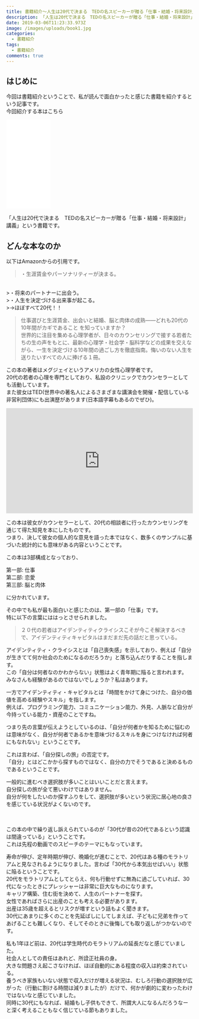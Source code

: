 ```yaml
---
title: 書籍紹介～人生は20代で決まる　TEDの名スピーカーが贈る「仕事・結婚・将来設計」講義～
description: 「人生は20代で決まる　TEDの名スピーカーが贈る「仕事・結婚・将来設計」講義」という書籍について紹介します
date: 2019-03-06T11:23:33.973Z
image: /images/uploads/book1.jpg
categories:
  - 書籍紹介
tags:
  - 書籍紹介
comments: true
---
```

## はじめに

今回は書籍紹介ということで、私が読んで面白かったと感じた書籍を紹介するという記事です。<br>
今回紹介する本はこちら
<iframe style="width:120px;height:240px;" marginwidth="0" marginheight="0" scrolling="no" frameborder="0" src="//rcm-fe.amazon-adsystem.com/e/cm?lt1=_blank&bc1=000000&IS2=1&bg1=FFFFFF&fc1=000000&lc1=0000FF&t=ringoku06-22&language=ja_JP&o=9&p=8&l=as4&m=amazon&f=ifr&ref=as_ss_li_til&asins=B00N4FBEK8&linkId=3da4f2ab0d81d5e08bb77af69463991c"></iframe>

「人生は20代で決まる　TEDの名スピーカーが贈る「仕事・結婚・将来設計」講義」という書籍です。<br>

## どんな本なのか

以下はAmazonからの引用です。
>・生涯賃金やパーソナリティーが決まる。<br>
>・将来のパートナーに出会う。<br>
>・人生を決定づける出来事が起こる。<br>
>→ほぼすべて20代！！<br>

>仕事選びと生涯賃金、出会いと結婚、脳と肉体の成熟――どれも20代の10年間がカギであること
>を知っていますか？　<br>
>世界的に注目を集める心理学者が、日々のカウンセリングで接する若者たちの生の声をもとに、最新の心理学・社会学・脳科学などの成果を交えながら、一生を決定づける10年間の過ごし方を徹底指南。悔いのない人生を送りたいすべての人に捧げる１冊。

この本の著者はメグジェイというアメリカの女性心理学者です。<br>
20代の若者の心理を専門としており、私設のクリニックでカウンセラーとしても活動しています。<br>
また彼女はTED(世界中の著名人によるさまざまな講演会を開催・配信している非営利団体)にも出演歴があります(日本語字幕もあるのでぜひ)。<br>
<div style="position: relative;padding-bottom: 56.25%;height: 0;overflow: hidden;">
<iframe width="560" height="315" src="https://www.youtube.com/embed/vhhgI4tSMwc" frameborder="0" allow="accelerometer; autoplay; encrypted-media; gyroscope; picture-in-picture" allowfullscreen style="position: absolute;top: 0;left: 0;width: 100%;height: 100%;"></iframe>
</div>

この本は彼女がカウンセラーとして、20代の相談者に行ったカウンセリングを通じて得た知見を本にしたものです。<br>
つまり、決して彼女の個人的な意見を語った本ではなく、数多くのサンプルに基づいた統計的にも意味がある内容ということです。<br>

この本は3部構成となっており、<br>

第一部: 仕事<br>
第二部: 恋愛<br>
第三部: 脳と肉体<br>

に分かれています。<br>

その中でも私が最も面白いと感じたのは、第一部の「仕事」です。<br>
特に以下の言葉にははっとさせられました。<br>

>２０代の若者はアイデンティティクライシスこそが今こそ解決するべきで、アイデンティティキャピタルはまだまだ先の話だと思っている。

アイデンティティ・クライシスとは「自己喪失感」を示しており、例えば「自分が生きてて何か社会のためになるのだろうか」と落ち込んだりすることを指します。<br>
この「自分は何者なのかわからない」状態はよく青年期に陥ると言われます。<br>
みなさんも経験があるのではないでしょうか？私はあります。<br>

一方でアイデンティティ・キャピタルとは「時間をかけて身につけた、自分の価値を高める経験やスキル」を指します。<br>
例えば、プログラミング能力、コミュニケーション能力、外見、人脈など自分が今持っている能力・資産のことですね。<br>

つまり先の言葉が伝えようとしているのは、「自分が何者かを知るために悩むのは意味がなく、自分が何者であるかを意味づけるスキルを身につけなければ何者にもなれない」ということです。<br>

これは言わば、「自分探しの旅」の否定です。<br>
「自分」とはどこかから探すものではなく、自分の力でそうであると決めるものであるということです。<br>

一般的に進むべき選択肢が多いことはいいことだと言えます。<br>
自分探しの旅が全て悪いわけではありません。<br>
自分が何をしたいのか探すふりをして、選択肢が多いという状況に居心地の良さを感じている状況がよくないのです。<br>

<br>
<br>
この本の中で繰り返し訴えられているのが「30代が昔の20代であるという認識は間違っている」ということです。<br>
これは先程の動画でのスピーチのテーマにもなっています。<br>

寿命が伸び、定年時期が伸び、晩婚化が進むことで、20代はある種のモラトリアムと見なされるようになりました。言わば「30代から本気出せばいい」状態に陥るということです。<br>
20代をモラトリアムとしてとらえ、何も行動せずに無為に過ごしていれば、30代になったときにプレッシャーは非常に巨大なものになります。<br>
キャリア構築、住む街を決めて、人生のパートナーを探す。<br>
女性であればさらに出産のことも考える必要があります。<br>
出産は35歳を超えるとリスクが増すという話もよく聞きます。<br>
30代にあまりに多くのことを先延ばしにしてしまえば、子どもに兄弟を作ってあげることも難しくなり、そしてそのときに後悔しても取り返しがつかないのです。<br>

私も1年ほど前は、20代は学生時代のモラトリアムの延長だなと感じていました。<br>
社会人としての責任はあれど、所詮正社員の身。<br>
大きな問題さえ起こさなければ、ほぼ自動的にある程度の収入は約束されている。<br>
養うべき家族もいない状態で収入だけが増える状況は、むしろ行動の選択肢が広がった（行動に割ける時間は減りましたが）だけで、何かが劇的に変わったわけではないなと感じていました。
<br>
同時に30代にもなれば、結婚もし子供もできて、所謂大人になるんだろうなーと深く考えることもなく信じている節もありました。<br>





